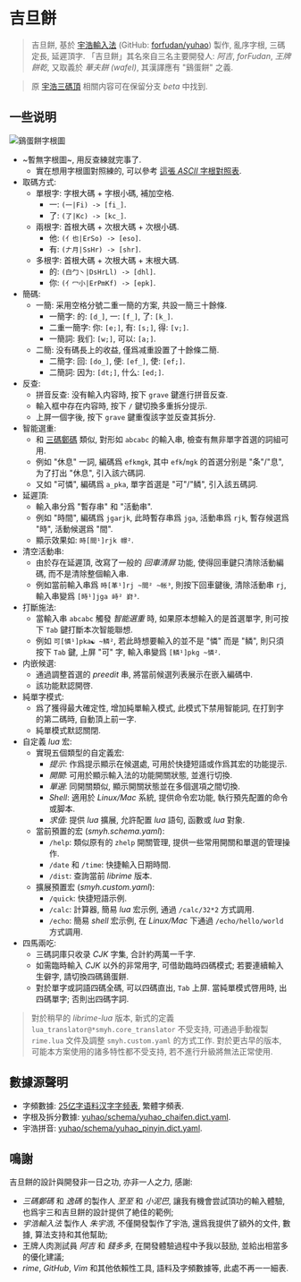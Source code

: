 # 吉旦餅

> 吉旦餅, 基於
    [宇浩輸入法](https://zhuyuhao.com/yuhao/)
    (GitHub: [forfudan/yuhao](https://github.com/forfudan/yuhao/))
    製作,
    亂序字根, 三碼定長, 延遲頂字.
    「吉旦餅」其名來自三名主要開發人: *阿吉*, *forFudan*, *王牌餅乾*,
    又取義於 *華夫餅 (wafel)*, 其漢譯應有 "鷄蛋餅" 之義.

> 原 [宇浩三碼頂](https://github.com/lost-melody/rime-smyh/tree/beta)
    相關内容可在保留分支 *beta* 中找到.

## 一些说明

![鷄蛋餅字根圖](http://ys-g.ysepan.com/620854733/916624431/ULwSgKs742O7U3I48LG801/%E9%B7%84%E8%9B%8B%E9%A4%85%E5%AD%97%E6%A0%B9%E5%9C%96.png)

- ~暫無字根圖~, 用反查練就完事了.
    - 實在想用字根圖對照練的, 可以參考 [這張 *ASCII* 字根對照表](https://github.com/lost-melody/rime-smyh/blob/wafel/assets/mappings_table.txt).
- 取碼方式:
    - 單根字: 字根大碼 + 字根小碼, 補加空格.
        - 一: `(一|Fi) -> [fi_]`.
        - 了: `(了|Kc) -> [kc_]`.
    - 兩根字: 首根大碼 + 次根大碼 + 次根小碼.
        - 他: `(亻也|ErSo) -> [eso]`.
        - 有: `(𠂇月|SsHr) -> [shr]`.
    - 多根字: 首根大碼 + 次根大碼 + 末根大碼.
        - 的: `(白勹丶|DsHrLl) -> [dhl]`.
        - 你: `(亻冖小|ErPmKf) -> [epk]`.
- 簡碼:
    - 一簡: 采用空格分號二重一簡的方案, 共設一簡三十餘條.
        - 一簡字: 的: `[d_]`, 一: `[f_]`, 了: `[k_]`.
        - 二重一簡字: 你: `[e;]`, 有: `[s;]`, 得: `[v;]`.
        - 一簡詞: 我们: `[w;]`, 可以: `[a;]`.
    - 二簡: 没有碼長上的收益, 僅爲减重設置了十餘條二簡.
        - 二簡字: 回: `[do_]`, 便: `[ef_]`, 使: `[ef;]`.
        - 二簡詞: 因为: `[dt;]`, 什么: `[ed;]`.
- 反查:
    - 拼音反查: 没有輸入内容時, 按下 `grave` 鍵進行拼音反查.
    - 輸入框中存在内容時, 按下 `/` 鍵切換多重拆分提示.
    - 上屏一個字後, 按下 `grave` 鍵重復該字並反查其拆分.
- 智能選重:
    - 和 [三碼鄭碼](http://zhengma.plus) 類似, 對形如 `abcabc` 的輸入串, 檢查有無非單字首選的詞組可用.
    - 例如 "休息" 一詞, 編碼爲 `efkmgk`, 其中 `efk`/`mgk` 的首選分别是 "条"/"息", 为了打出 "休息", 引入該六碼詞.
    - 又如 "可憐", 編碼爲 `a_pka`, 單字首選是 "可"/"鳞", 引入該五碼詞.
- 延遲頂:
    - 輸入串分爲 "暫存串" 和 "活動串".
    - 例如 "時間", 編碼爲 `jgarjk`, 此時暫存串爲 `jga`, 活動串爲 `rjk`, 暫存候選爲 "時", 活動候選爲 "間".
    - 顯示效果如: `時[間¹]rjk 幜²`.
- 清空活動串:
    - 由於存在延遲頂, 改寫了一般的 *回車清屏* 功能, 使得回車鍵只清除活動編碼, 而不是清除整個輸入串.
    - 例如當前輸入串爲 `時[革¹]rj ~間² ~帐³`, 則按下回車鍵後, 清除活動串 `rj`, 輸入串變爲 `[時¹]jga 峙² 崶³`.
- 打斷施法:
    - 當輸入串 `abcabc` 觸發 *智能選重* 時, 如果原本想輸入的是首選單字, 則可按下 `Tab` 鍵打斷本次智能聯想.
    - 例如 `可[憐¹]pka☯ ~鳞²`, 若此時想要輸入的並不是 "憐" 而是 "鳞", 則只須按下 `Tab` 鍵, 上屏 "可" 字, 輸入串變爲 `[鳞¹]pkg ~憐²`.
- 内嵌候選:
    - 通過調整首選的 *preedit* 串, 將當前候選列表展示在嵌入編碼中.
    - 該功能默認開啓.
- 純單字模式:
    - 爲了獲得最大確定性, 增加純單輸入模式, 此模式下禁用智能詞, 在打到字的第二碼時, 自動頂上前一字.
    - 純單模式默認關閉.
- 自定義 *lua* 宏:
    - 實現五個類型的自定義宏:
        - *提示*: 作爲提示顯示在候選處, 可用於快捷短語或作爲其宏的功能提示.
        - *開關*: 可用於顯示輸入法的功能開關狀態, 並進行切換.
        - *單選*: 同開關類似, 顯示開關狀態並在多個選項之間切換.
        - *Shell*: 適用於 *Linux/Mac* 系統, 提供命令宏功能, 執行預先配置的命令或脚本.
        - *求值*: 提供 *lua* 擴展, 允許配置 *lua* 語句, 函數或 *lua* 對象.
    - 當前預置的宏 (*smyh.schema.yaml*):
        - `/help`: 類似原有的 `zhelp` 開關管理, 提供一些常用開關和單選的管理操作.
        - `/date` 和 `/time`: 快捷輸入日期時間.
        - `/dist`: 查詢當前 *librime* 版本.
    - 擴展預置宏 (*smyh.custom.yaml*):
        - `/quick`: 快捷短語示例.
        - `/calc`: 計算器, 簡易 *lua* 宏示例, 通過 `/calc/32*2` 方式調用.
        - `/echo`: 簡易 *shell* 宏示例, 在 *Linux/Mac* 下通過 `/echo/hello/world` 方式調用.
- 四馬兩吃:
    - 三碼詞庫只收录 *CJK* 字集, 合計約两萬一千字.
    - 如需臨時輸入 *CJK* 以外的非常用字, 可借助臨時四碼模式; 若要連續輸入生僻字, 請切換四碼鷄蛋餅.
    - 對於單字或詞語四碼全碼, 可以四碼直出, `Tab` 上屏. 當純單模式啓用時, 出四碼單字; 否則出四碼字詞.

> 對於稍早的 *librime-lua* 版本, 新式的定義 `lua_translator@*smyh.core_translator` 不受支持,
    可通過手動複製 `rime.lua` 文件及調整 `smyh.custom.yaml` 的方式工作.
    對於更古早的版本, 可能本方案使用的諸多特性都不受支持, 若不進行升級將無法正常使用.

## 數據源聲明

- 字頻數據: [25亿字语料汉字字频表](https://faculty.blcu.edu.cn/xinghb/zh_CN/article/167473/content/1437.htm), 繁體字頻表.
- 字根及拆分數據: [yuhao/schema/yuhao_chaifen.dict.yaml](https://github.com/forFudan/yuhao/blob/main/schema/yuhao_chaifen.dict.yaml).
- 宇浩拼音: [yuhao/schema/yuhao_pinyin.dict.yaml](https://github.com/forFudan/yuhao/blob/main/schema/yuhao_pinyin.dict.yaml).

## 鳴謝

吉旦餅的設計與開發非一日之功, 亦非一人之力, 感謝:

- *三碼鄭碼* 和 *逸碼* 的製作人 *至至* 和 *小泥巴*, 讓我有機會尝試頂功的輸入體驗, 也爲宇三和吉旦餅的設計提供了絶佳的範例;
- *宇浩輸入法* 製作人 *朱宇浩*, 不僅開發製作了宇浩, 還爲我提供了額外的文件, 數據, 算法支持和其他幫助;
- 王牌人肉測試員 *阿吉* 和 *錢多多*, 在開發體驗過程中予我以鼓励, 並給出相當多的優化建議;
- *rime*, *GitHub*, *Vim* 和其他依賴性工具, 語料及字頻數據等, 此處不再一一細表.
